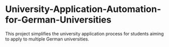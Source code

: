 # University-Application-Automation-for-German-Universities
This project simplifies the university application process for students aiming to apply to multiple German universities.
